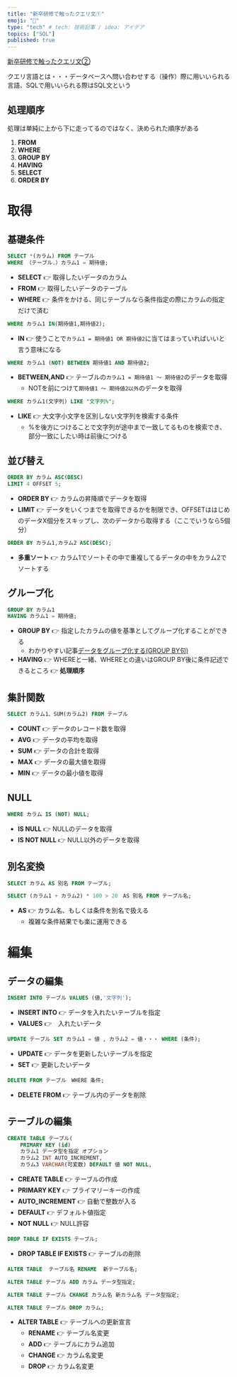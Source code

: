 ```yaml
---
title: "新卒研修で触ったクエリ文①"
emoji: "🥞"
type: "tech" # tech: 技術記事 / idea: アイデア
topics: ["SQL"]
published: true
---
```


[新卒研修で触ったクエリ文②](https://zenn.dev/minami_hiroto/articles/220306d186f5b2)

クエリ言語とは・・・データベースへ問い合わせする（操作）際に用いいられる言語、SQLで用いいられる際はSQL文という

## 処理順序
処理は単純に上から下に走ってるのではなく、決められた順序がある
1. **FROM**
2. **WHERE**
3. **GROUP BY**
4. **HAVING**
5. **SELECT**
6. **ORDER BY**

# 取得
## 基礎条件
```SQL
SELECT *(カラム) FROM テーブル
WHERE （テーブル.）カラム1 = 期待値; 
```
- **SELECT** 👉 取得したいデータのカラム
- **FROM** 👉 取得したいデータのテーブル
- **WHERE** 👉 条件をかける、同じテーブルなら条件指定の際にカラムの指定だけで済む

```SQL
WHERE カラム1 IN(期待値1,期待値2); 
```
- **IN** 👉 使うことで`カラム1 = 期待値1 OR 期待値2`に当てはまっていればいいと言う意味になる

```SQL
WHERE カラム1 (NOT) BETWEEN 期待値1 AND 期待値2; 
```
- **BETWEEN,AND** 👉 テーブルの`カラム1 = 期待値1 〜 期待値2`のデータを取得
    - NOTを前につけて`期待値1 〜 期待値2以外`のデータを取得

```SQL
WHERE カラム1(文字列) LIKE "文字列%";
```
- **LIKE** 👉 大文字小文字を区別しない文字列を検索する条件
    - %を後方につけることで文字列が途中まで一致してるものを検索でき、部分一致にしたい時は前後につける 

## 並び替え
```SQL
ORDER BY カラム ASC(DESC)
LIMIT 4 OFFSET 5;
```
- **ORDER BY** 👉 カラムの昇降順でデータを取得
- **LIMIT** 👉 データをいくつまでを取得できるかを制限でき、OFFSETははじめのデータX個分をスキップし、次のデータから取得する（ここでいうなら5個分）

```SQL
ORDER BY カラム1,カラム2 ASC(DESC);
```
- **多重ソート** 👉 カラム1でソートその中で重複してるデータの中をカラム2でソートする

## グループ化
```SQL
GROUP BY カラム1
HAVING カラム1 = 期待値;
```
- **GROUP BY** 👉 指定したカラムの値を基準としてグループ化することができる
    - わかりやすい記事[データをグループ化する(GROUP BY句)](https://www.dbonline.jp/mysql/select/index9.html)
- **HAVING** 👉 WHEREと一緒、WHEREとの違いはGROUP BY後に条件記述できるところ 👉 **処理順序**

## 集計関数
```SQL
SELECT カラム1、SUM(カラム2) FROM テーブル
```
- **COUNT** 👉 データのレコード数を取得
- **AVG** 👉 データの平均を取得
- **SUM** 👉 データの合計を取得
- **MAX** 👉 データの最大値を取得
- **MIN** 👉 データの最小値を取得

## NULL
```SQL
WHERE カラム IS (NOT) NULL;
```
- **IS NULL** 👉 NULLのデータを取得
- **IS NOT NULL** 👉 NULL以外のデータを取得

## 別名変換
```SQL
SELECT カラム AS 別名 FROM テーブル;
```
```SQL
SELECT (カラム1 + カラム2) * 100 > 20　AS 別名 FROM テーブル名;
```
- **AS** 👉 カラム名、もしくは条件を別名で扱える
    - 複雑な条件結果でも楽に運用できる


# 編集
## データの編集
```sql
INSERT INTO テーブル VALUES (値,'文字列');
```
- **INSERT INTO** 👉 データを入れたいテーブルを指定
- **VALUES** 👉　入れたいデータ

```sql
UPDATE テーブル SET カラム1 = 値 , カラム2 = 値・・・ WHERE (条件);
```
- **UPDATE** 👉 データを更新したいテーブルを指定
- **SET** 👉 更新したいデータ

```sql
DELETE FROM テーブル　WHERE 条件;
```
- **DELETE FROM** 👉 テーブル内のデータを削除

## テーブルの編集
```sql
CREATE TABLE テーブル(
    PRIMARY KEY (id)
    カラム1 データ型を指定 オプション
    カラム2 INT AUTO_INCREMENT,
    カラム3 VARCHAR(可変数) DEFAULT 値 NOT NULL,
```
- **CREATE TABLE** 👉 テーブルの作成
- **PRIMARY KEY** 👉 プライマリーキーの作成
- **AUTO_INCREMENT** 👉 自動で整数が入る
- **DEFAULT** 👉 デフォルト値指定
- **NOT NULL** 👉 NULL許容

```SQL
DROP TABLE IF EXISTS テーブル;
```
- **DROP TABLE IF EXISTS** 👉 テーブルの削除

```sql
ALTER TABLE  テーブル名 RENAME  新テーブル名;
```
```SQL
ALTER TABLE テーブル ADD カラム データ型指定;
```
```SQL
ALTER TABLE テーブル CHANGE カラム名 新カラム名 データ型指定;
```
```SQL
ALTER TABLE テーブル DROP カラム;
```
- **ALTER TABLE** 👉 テーブルへの更新宣言
    - **RENAME** 👉 テーブル名変更
    - **ADD** 👉 テーブルにカラム追加
    - **CHANGE** 👉 カラム名変更
    - **DROP** 👉 カラム名変更
